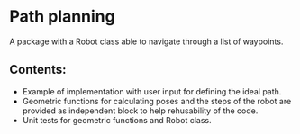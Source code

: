 # Path planning
A package with a Robot class able to navigate through a list of waypoints.
## Contents:
- Example of implementation with user input for defining the ideal path.
- Geometric functions for calculating poses and the steps of the robot are provided as independent block to help rehusability of the code.
- Unit tests for geometric functions and Robot class.
